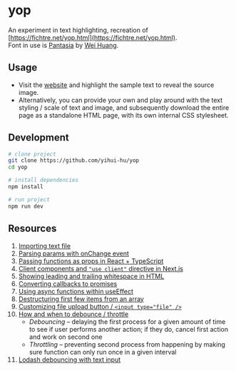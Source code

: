 # yop

An experiment in text highlighting, recreation of [https://fichtre.net/yop.html](https://fichtre.net/yop.html).  
Font in use is [Pantasia](https://counter-forms.com/typefaces/pantasia) by [Wei Huang](https://weiweihuanghuang.github.io/).

## Usage

- Visit the [website](https://y0p.vercel.app) and highlight the sample text to reveal the source image. 
- Alternatively, you can provide your own and play around with the text styling / scale of text and image, and subsequently download the entire page as a standalone HTML page, with its own internal CSS stylesheet.

## Development

```bash
# clone project
git clone https://github.com/yihui-hu/yop
cd yop

# install dependencies
npm install

# run project
npm run dev
```

## Resources

1. [Importing text file](https://stackoverflow.com/questions/50539756/how-to-import-a-txt-file-from-my-source)
2. [Parsing params with onChange event](https://stackoverflow.com/questions/44917513/passing-an-additional-parameter-with-an-onchange-event)
3. [Passing functions as props in React + TypeScript](https://stackoverflow.com/questions/68895112/how-to-pass-function-as-a-prop-in-react-typescript)
4. [Client components and ```"use client"``` directive in Next.js](https://stackoverflow.com/questions/74965849/youre-importing-a-component-that-needs-usestate-it-only-works-in-a-client-comp)
5. [Showing leading and trailing whitespace in HTML](https://stackoverflow.com/questions/38051561/show-white-space-at-the-beginning-of-a-text-in-html)
6. [Converting callbacks to promises](https://zellwk.com/blog/converting-callbacks-to-promises/)
7. [Using async functions within useEffect](https://devtrium.com/posts/async-functions-useeffect)
8. [Destructuring first few items from an array](https://www.freecodecamp.org/news/how-to-destructure-an-array-in-javascript/)
9. [Customizing file upload button / ```<input type="file" />```](https://medium.com/web-dev-survey-from-kyoto/how-to-customize-the-file-upload-button-in-react-b3866a5973d8)
10. [How and when to debounce / throttle](https://blog.logrocket.com/how-and-when-to-debounce-or-throttle-in-react/)
    - *Debouncing* – delaying the first process for a given amount of time to see if user performs another action; if they do, cancel first action and work on second one
    - *Throttling* – preventing second process from happening by making sure function can only run once in a given interval
11. [Lodash debouncing with text input](https://stackoverflow.com/questions/36294134/lodash-debounce-with-react-input)